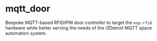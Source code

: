 # mqtt_door
Bespoke MQTT-based RFID/PIN door controller to target the `esp-rfid` hardware while better serving the needs of the i3Detroit MQTT space automation system.
